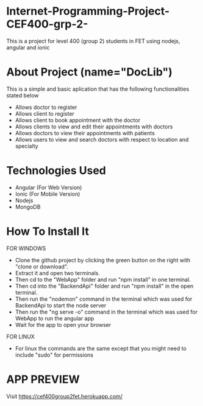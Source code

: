 # Internet-Programming-Project-CEF400-grp-2-
This is a project for level 400 (group 2) students in FET using nodejs, angular and ionic

# About Project (name="DocLib")
This is a simple and basic aplication that has the following functionalities stated below
- Allows doctor to register
- Allows client to register
- Allows client to book appointment with the doctor
- Allows clients to view and edit their appointments with doctors
- Allows doctors to view their appointments with patients
- Allows users to view and search doctors with respect to location and specialty

# Technologies Used
- Angular (For Web Version)
- Ionic (For Mobile Version)
- Nodejs
- MongoDB

# How To Install It 

FOR WINDOWS

- Clone the github project by clicking the green button on the
right with "clone or download".
- Extract it and open two terminals.
- Then cd to the "WebApp" folder and run "npm install" in one terminal.
- Then cd into the "BackendApi" folder and run "npm install" in the open terminal.
- Then run the "nodemon" command in the terminal which was used for BackendApi
    to start the node server
- Then run the "ng serve -o" command in the terminal which was used for WebApp
    to run the angular app
- Wait for the app to open your browser

FOR LINUX

- For linux the commands are the same except that you might need to include
  "sudo" for permissions

# APP PREVIEW
 
 Visit https://cef400group2fet.herokuapp.com/

